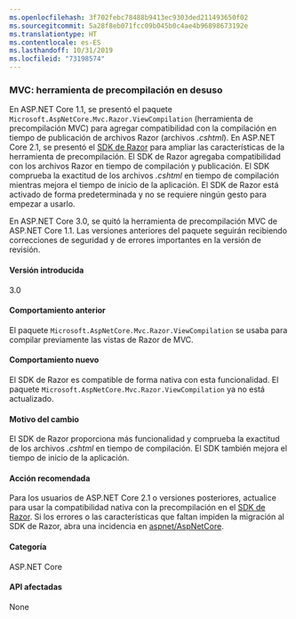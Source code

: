 ```yaml
---
ms.openlocfilehash: 3f702febc78488b9413ec9303ded211493650f02
ms.sourcegitcommit: 5a28f8eb071fcc09b045b0c4ae4b96898673192e
ms.translationtype: HT
ms.contentlocale: es-ES
ms.lasthandoff: 10/31/2019
ms.locfileid: "73198574"
---
```

### <a name="mvc-precompilation-tool-deprecated"></a>MVC: herramienta de precompilación en desuso

En ASP.NET Core 1.1, se presentó el paquete `Microsoft.AspNetCore.Mvc.Razor.ViewCompilation` (herramienta de precompilación MVC) para agregar compatibilidad con la compilación en tiempo de publicación de archivos Razor (archivos *.cshtml*). En ASP.NET Core 2.1, se presentó el [SDK de Razor](/aspnet/core/razor-pages/sdk?view=aspnetcore-2.1) para ampliar las características de la herramienta de precompilación. El SDK de Razor agregaba compatibilidad con los archivos Razor en tiempo de compilación y publicación. El SDK comprueba la exactitud de los archivos *.cshtml* en tiempo de compilación mientras mejora el tiempo de inicio de la aplicación. El SDK de Razor está activado de forma predeterminada y no se requiere ningún gesto para empezar a usarlo.

En ASP.NET Core 3.0, se quitó la herramienta de precompilación MVC de ASP.NET Core 1.1. Las versiones anteriores del paquete seguirán recibiendo correcciones de seguridad y de errores importantes en la versión de revisión.

#### <a name="version-introduced"></a>Versión introducida

3.0

#### <a name="old-behavior"></a>Comportamiento anterior

El paquete `Microsoft.AspNetCore.Mvc.Razor.ViewCompilation` se usaba para compilar previamente las vistas de Razor de MVC.

#### <a name="new-behavior"></a>Comportamiento nuevo

El SDK de Razor es compatible de forma nativa con esta funcionalidad. El paquete `Microsoft.AspNetCore.Mvc.Razor.ViewCompilation` ya no está actualizado.

#### <a name="reason-for-change"></a>Motivo del cambio

El SDK de Razor proporciona más funcionalidad y comprueba la exactitud de los archivos *.cshtml* en tiempo de compilación. El SDK también mejora el tiempo de inicio de la aplicación.

#### <a name="recommended-action"></a>Acción recomendada

Para los usuarios de ASP.NET Core 2.1 o versiones posteriores, actualice para usar la compatibilidad nativa con la precompilación en el [SDK de Razor](/aspnet/core/razor-pages/sdk?view=aspnetcore-3.0). Si los errores o las características que faltan impiden la migración al SDK de Razor, abra una incidencia en [aspnet/AspNetCore](https://github.com/aspnet/AspNetCore/issues).

#### <a name="category"></a>Categoría

ASP.NET Core

#### <a name="affected-apis"></a>API afectadas

None

<!-- 

### Affected APIs

Not detectable via API analysis

-->

